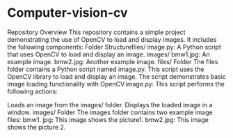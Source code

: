 # Computer-vision-cv
Repository Overview
This repository contains a simple project demonstrating the use of OpenCV to load and display images.
It includes the following components:
Folder Structurefiles/
image.py: A Python script that uses OpenCV to load and display an image.
images/
bmw1.jpg: An example image.
bmw2.jpg: Another example image.
files/ Folder
The files folder contains a Python script named image.py. This script uses the OpenCV library to load and display an image. The script demonstrates basic image loading functionality with OpenCV.image.py:
This script performs the following actions:

Loads an image from the images/ folder.
Displays the loaded image in a window.
images/ Folder
The images folder contains two example image files:
bmw1.
jpg: This image shows the picture1.
bmw2.jpg: This image shows the picture 2.
